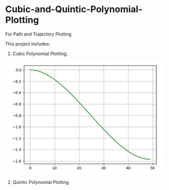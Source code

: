 # Cubic-and-Quintic-Polynomial-Plotting
 For Path and Trajectory Plotting

This project includes:
1. Cubic Polynomial Plotting;
<img src="img/cubic_plot.jpg">



2. Quintic Polynomial Plotting
